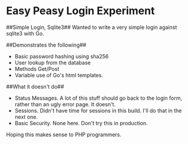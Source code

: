 # Easy Peasy Login Experiment

##Simple Login, Sqlite3##
Wanted to write a very simple login against sqlite3 with Go.

##Demonstrates the following##
* Basic password hashing using sha256
* User lookup from the database
* Methods Get/Post
* Variable use of Go's html templates.

##What it doesn't do##
* Status Messages. A lot of this stuff should go back to the login form, rather than an ugly error page. It doesn't.
* Sessions. Didn't have time for sessions in this build. I'll do that in the next one.
* Basic Security. None here. Don't try this in production.

Hoping this makes sense to PHP programmers.